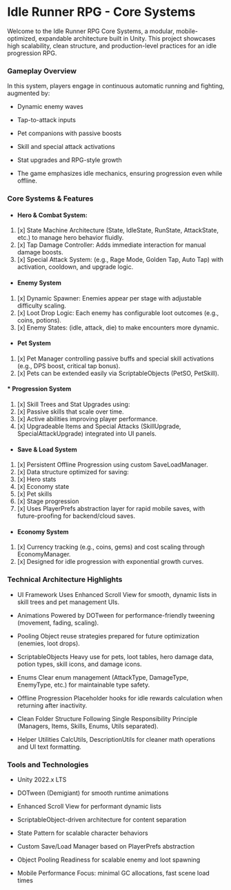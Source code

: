 # **Idle Runner RPG - Core Systems**

Welcome to the Idle Runner RPG Core Systems, a modular, mobile-optimized, expandable architecture built in Unity.
This project showcases high scalability, clean structure, and production-level practices for an idle progression RPG.

### Gameplay Overview

In this system, players engage in continuous automatic running and fighting, augmented by:

* Dynamic enemy waves

* Tap-to-attack inputs

* Pet companions with passive boosts

* Skill and special attack activations

* Stat upgrades and RPG-style growth

* The game emphasizes idle mechanics, ensuring progression even while offline.

### Core Systems & Features

* #### Hero & Combat System:

1. [x] State Machine Architecture (State, IdleState, RunState, AttackState, etc.) to manage hero behavior fluidly.
2. [x] Tap Damage Controller: Adds immediate interaction for manual damage boosts.
3. [x] Special Attack System: (e.g., Rage Mode, Golden Tap, Auto Tap) with activation, cooldown, and upgrade logic.

* #### Enemy System
1. [x] Dynamic Spawner: Enemies appear per stage with adjustable difficulty scaling.
2. [x] Loot Drop Logic: Each enemy has configurable loot outcomes (e.g., coins, potions).
3. [x] Enemy States: (idle, attack, die) to make encounters more dynamic.

* #### Pet System
1. [x] Pet Manager controlling passive buffs and special skill activations (e.g., DPS boost, critical tap bonus).
2. [x] Pets can be extended easily via ScriptableObjects (PetSO, PetSkill).

#### * Progression System
1. [x] Skill Trees and Stat Upgrades using:
2. [x] Passive skills that scale over time.
3. [x] Active abilities improving player performance.
4. [x] Upgradeable Items and Special Attacks (SkillUpgrade, SpecialAttackUpgrade) integrated into UI panels.
* #### Save & Load System
1. [x] Persistent Offline Progression using custom SaveLoadManager.
2. [x] Data structure optimized for saving:
3. [x] Hero stats
4. [x] Economy state
5. [x] Pet skills
6. [x] Stage progression
7. [x] Uses PlayerPrefs abstraction layer for rapid mobile saves, with future-proofing for backend/cloud saves.

* #### Economy System
1. [x] Currency tracking (e.g., coins, gems) and cost scaling through EconomyManager.
2. [x] Designed for idle progression with exponential growth curves.

### Technical Architecture Highlights

* UI Framework Uses Enhanced Scroll View for smooth, dynamic lists in skill trees and pet management UIs.


* Animations	Powered by DOTween for performance-friendly tweening (movement, fading, scaling).


* Pooling	Object reuse strategies prepared for future optimization (enemies, loot drops).


* ScriptableObjects	Heavy use for pets, loot tables, hero damage data, potion types, skill icons, and damage icons.


* Enums	Clear enum management (AttackType, DamageType, EnemyType, etc.) for maintainable type safety.


* Offline Progression	Placeholder hooks for idle rewards calculation when returning after inactivity.


* Clean Folder Structure	Following Single Responsibility Principle (Managers, Items, Skills, Enums, Utils separated).


* Helper Utilities	CalcUtils, DescriptionUtils for cleaner math operations and UI text formatting.

### Tools and Technologies

* Unity 2022.x LTS


* DOTween (Demigiant) for smooth runtime animations


* Enhanced Scroll View for performant dynamic lists


* ScriptableObject-driven architecture for content separation


* State Pattern for scalable character behaviors


* Custom Save/Load Manager based on PlayerPrefs abstraction


* Object Pooling Readiness for scalable enemy and loot spawning


* Mobile Performance Focus: minimal GC allocations, fast scene load times